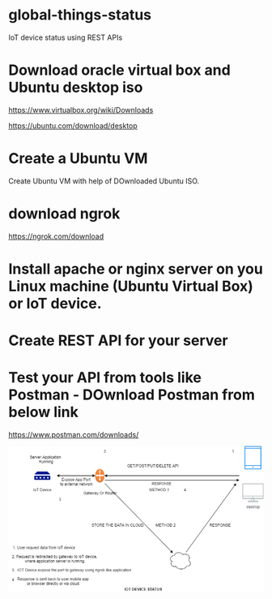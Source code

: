 # global-things-status
IoT device status using REST APIs

# Download oracle virtual box and Ubuntu desktop iso
https://www.virtualbox.org/wiki/Downloads

https://ubuntu.com/download/desktop

# Create a Ubuntu VM

Create Ubuntu VM with help of  DOwnloaded Ubuntu ISO.
# download ngrok

https://ngrok.com/download

# Install apache or nginx server on you Linux machine (Ubuntu Virtual Box) or IoT device.


# Create REST API for your server


# Test your API from tools like Postman - DOwnload Postman from below link
https://www.postman.com/downloads/


![](iot-device-status.png)
